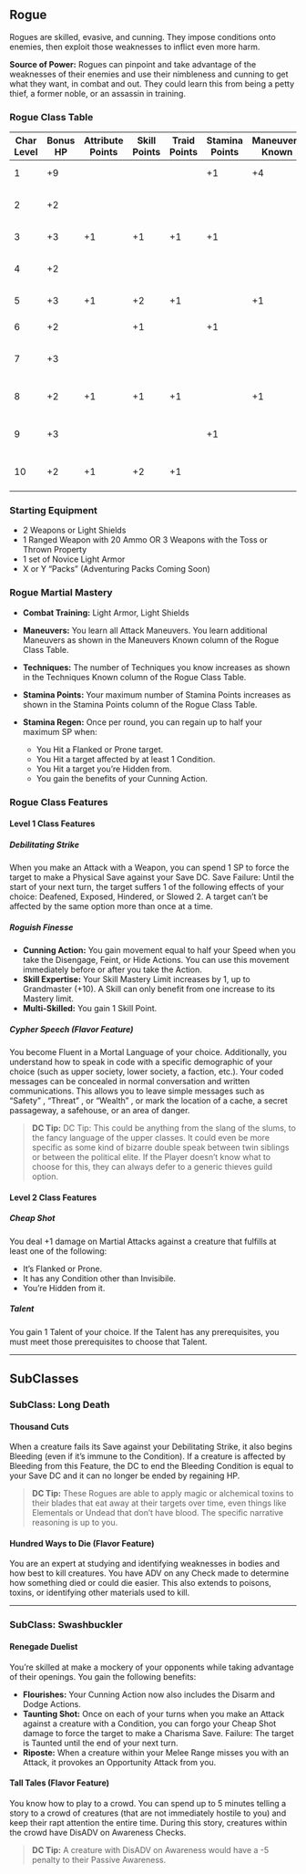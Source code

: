 
## Rogue

Rogues are skilled, evasive, and cunning. They impose
conditions onto enemies, then exploit those weaknesses to
inflict even more harm.

**Source of Power:** Rogues can pinpoint and take advantage
of the weaknesses of their enemies and use their nimbleness
and cunning to get what they want, in combat and out.
They could learn this from being a petty thief, a former
noble, or an assassin in training.

### Rogue Class Table

| Char Level | Bonus HP | Attribute Points | Skill Points | Traid Points | Stamina Points | Maneuvers Known | Techniques Known | Features                  |
|------------|----------|------------------|--------------|--------------|----------------|-----------------|------------------|---------------------------| 
| 1          | +9       |                  |              |              | +1             | +4              |                  | Class Features            |
| 2          | +2       |                  |              |              |                |                 |                  | Class Feature, Talent     |
| 3          | +3       | +1               | +1           | +1           | +1             |                 | +1               | Subclass Feature          |
| 4          | +2       |                  |              |              |                |                 |                  | Talent, 2 Ancestry Points |
| 5          | +3       | +1               | +2           | +1           |                | +1              | +1               | Class Feature             |
| 6          | +2       |                  | +1           |              | +1             |                 |                  | Subclass Feature          |
| 7          | +3       |                  |              |              |                |                 |                  | Talent, 2 Ancestry Points |
| 8          | +2       | +1               | +1           | +1           |                | +1              | +1               | Class Capstone Feature    |
| 9          | +3       |                  |              |              | +1             |                 |                  | Subclass Capstone Feature |
| 10         | +2       | +1               | +2           | +1           |                |                 |                  | Epic Boon, Talent         |

### Starting Equipment
* 2 Weapons or Light Shields
* 1 Ranged Weapon with 20 Ammo OR 3 Weapons with the Toss or Thrown Property
* 1 set of Novice Light Armor
* X or Y “Packs” (Adventuring Packs Coming Soon)

### Rogue Martial Mastery

* **Combat Training:** Light Armor, Light Shields
* **Maneuvers:** You learn all Attack Maneuvers. You learn
additional Maneuvers as shown in the Maneuvers Known
column of the Rogue Class Table.
* **Techniques:** The number of Techniques you know increases as
shown in the Techniques Known column of the Rogue Class
Table.
* **Stamina Points:** Your maximum number of Stamina Points
increases as shown in the Stamina Points column of the Rogue
Class Table.
* **Stamina Regen:** Once per round, you can regain up to half
your maximum SP when:

    * You Hit a Flanked or Prone target.
    * You Hit a target affected by at least 1 Condition.
    * You Hit a target you’re Hidden from.
    * You gain the benefits of your Cunning Action.

### Rogue Class Features

#### Level 1 Class Features

##### Debilitating Strike
When you make an Attack with a Weapon, you can spend
1 SP to force the target to make a Physical Save against
your Save DC. Save Failure: Until the start of your next
turn, the target suffers 1 of the following effects of your
choice: Deafened, Exposed, Hindered, or Slowed 2.
A target can’t be affected by the same option more than
once at a time.

##### Roguish Finesse

* **Cunning Action:** You gain movement equal to half your
Speed when you take the Disengage, Feint, or Hide Actions.
You can use this movement immediately before or after you
take the Action.
* **Skill Expertise:** Your Skill Mastery Limit increases by 1, up
to Grandmaster (+10). A Skill can only benefit from one
increase to its Mastery limit.
* **Multi-Skilled:** You gain 1 Skill Point.

##### Cypher Speech (Flavor Feature)
You become Fluent in a Mortal Language of your choice.
Additionally, you understand how to speak in code with
a specific demographic of your choice (such as upper
society, lower society, a faction, etc.). Your coded messages
can be concealed in normal conversation and written
communications. This allows you to leave simple messages
such as “Safety” , “Threat” , or “Wealth” , or mark the
location of a cache, a secret passageway, a safehouse, or an
area of danger.

> **DC Tip:** DC Tip: This could be anything from the slang of the slums,
to the fancy language of the upper classes. It could even be
more specific as some kind of bizarre double speak between
twin siblings or between the political elite. If the Player
doesn’t know what to choose for this, they can always defer
to a generic thieves guild option.

#### Level 2 Class Features

##### Cheap Shot
You deal +1 damage on Martial Attacks against a creature
that fulfills at least one of the following:

* It’s Flanked or Prone.
* It has any Condition other than Invisibile.
* You’re Hidden from it.

##### Talent
You gain 1 Talent of your choice. If the Talent has any prerequisites, you must meet those prerequisites to choose that Talent.

---

## SubClasses

### SubClass: Long Death

#### Thousand Cuts

When a creature fails its Save against your Debilitating
Strike, it also begins Bleeding (even if it’s immune to
the Condition). If a creature is affected by Bleeding from
this Feature, the DC to end the Bleeding Condition is
equal to your Save DC and it can no longer be ended by
regaining HP.

> **DC Tip:** These Rogues are able to apply magic or alchemical
toxins to their blades that eat away at their targets over time,
even things like Elementals or Undead that don’t have blood.
The specific narrative reasoning is up to you.

#### Hundred Ways to Die (Flavor Feature)
You are an expert at studying and identifying weaknesses in
bodies and how best to kill creatures. You have ADV on any
Check made to determine how something died or could die
easier. This also extends to poisons, toxins, or identifying
other materials used to kill.

---

### SubClass: Swashbuckler

#### Renegade Duelist

You’re skilled at make a mockery of your opponents
while taking advantage of their openings. You gain the
following benefits:

* **Flourishes:** Your Cunning Action now also includes the
Disarm and Dodge Actions.
* **Taunting Shot:** Once on each of your turns when you
make an Attack against a creature with a Condition, you
can forgo your Cheap Shot damage to force the target to
make a Charisma Save. Failure: The target is Taunted
until the end of your next turn.
* **Riposte:** When a creature within your Melee Range
misses you with an Attack, it provokes an Opportunity
Attack from you.

#### Tall Tales (Flavor Feature)

You know how to play to a crowd. You can spend up to 5
minutes telling a story to a crowd of creatures (that are not
immediately hostile to you) and keep their rapt attention
the entire time. During this story, creatures within the
crowd have DisADV on Awareness Checks.

> **DC Tip:** A creature with DisADV on Awareness would have a
-5 penalty to their Passive Awareness.
